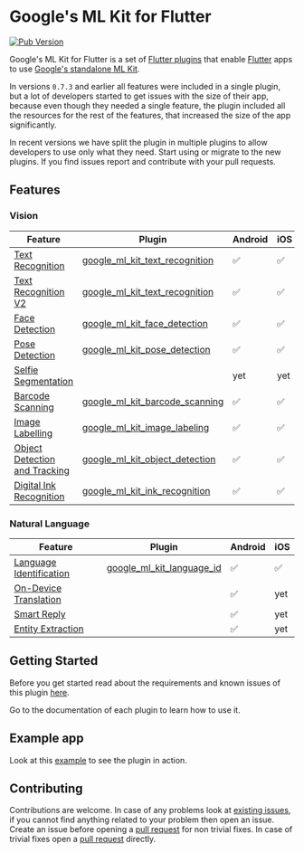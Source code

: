 # Google's ML Kit for Flutter

[![Pub Version](https://img.shields.io/pub/v/google_ml_kit)](https://pub.dev/packages/google_ml_kit)

Google's ML Kit for Flutter is a set of [Flutter plugins](https://flutter.io/platform-plugins/)
that enable [Flutter](https://flutter.dev) apps to use [Google's standalone ML Kit](https://developers.google.com/ml-kit).

In versions `0.7.3` and earlier all features were included in a single plugin, but a lot of developers started to get issues with the size of their app, because even though they needed a single feature, the plugin included all the resources for the rest of the features, that increased the size of the app significantly.

In recent versions we have split the plugin in multiple plugins to allow developers to use only what they need. Start using or migrate to the new plugins. If you find issues report and contribute with your pull requests.

## Features

### Vision

| Feature                                                                                       | Plugin | Android | iOS |
|-----------------------------------------------------------------------------------------------|--------|---------|-----|
|[Text Recognition](https://developers.google.com/ml-kit/vision/text-recognition)               | [google\_ml\_kit\_text\_recognition](https://github.com/bharat-biradar/Google-Ml-Kit-plugin/tree/master/packages/google_ml_kit_text_recognition) | ✅      | ✅  |
|[Text Recognition V2](https://developers.google.com/ml-kit/vision/text-recognition/v2)         | [google\_ml\_kit\_text\_recognition](https://github.com/bharat-biradar/Google-Ml-Kit-plugin/tree/master/packages/google_ml_kit_text_recognition) | ✅      | ✅  |
|[Face Detection](https://developers.google.com/ml-kit/vision/face-detection)                   | [google\_ml\_kit\_face\_detection](https://github.com/bharat-biradar/Google-Ml-Kit-plugin/tree/master/packages/google_ml_kit_face_detection) | ✅      | ✅  |
|[Pose Detection](https://developers.google.com/ml-kit/vision/pose-detection)                   | [google\_ml\_kit\_pose\_detection](https://github.com/bharat-biradar/Google-Ml-Kit-plugin/tree/master/packages/google_ml_kit_pose_detection) | ✅      | ✅  |
|[Selfie Segmentation](https://developers.google.com/ml-kit/vision/selfie-segmentation)         | | yet     | yet |
|[Barcode Scanning](https://developers.google.com/ml-kit/vision/barcode-scanning)               | [google\_ml\_kit\_barcode\_scanning](https://github.com/bharat-biradar/Google-Ml-Kit-plugin/tree/master/packages/google_ml_kit_barcode_scanning) | ✅      | ✅  |
|[Image Labelling](https://developers.google.com/ml-kit/vision/image-labeling)                  | [google\_ml\_kit\_image\_labeling](https://github.com/bharat-biradar/Google-Ml-Kit-plugin/tree/master/packages/google_ml_kit_image_labeling) | ✅      | ✅  |
|[Object Detection and Tracking](https://developers.google.com/ml-kit/vision/object-detection)  | [google\_ml\_kit\_object\_detection](https://github.com/bharat-biradar/Google-Ml-Kit-plugin/tree/master/packages/google_ml_kit_object_detection) | ✅      | ✅  |
|[Digital Ink Recognition](https://developers.google.com/ml-kit/vision/digital-ink-recognition) | [google\_ml\_kit\_ink\_recognition](https://github.com/bharat-biradar/Google-Ml-Kit-plugin/tree/master/packages/google_ml_kit_ink_recognition) | ✅      | ✅  |

### Natural Language

| Feature                                                                                       | Plugin | Android | iOS |
|-----------------------------------------------------------------------------------------------|--------|---------|-----|
|[Language Identification](https://developers.google.com/ml-kit/language/identification)        | [google\_ml\_kit\_language\_id](https://github.com/bharat-biradar/Google-Ml-Kit-plugin/tree/master/packages/google_ml_kit_language_id) | ✅      | ✅  |
|[On-Device Translation](https://developers.google.com/ml-kit/language/translation)             | | ✅      | yet |
|[Smart Reply](https://developers.google.com/ml-kit/language/smart-reply)                       | | ✅      | yet |
|[Entity Extraction](https://developers.google.com/ml-kit/language/entity-extraction)           | | ✅      | yet |

## Getting Started

Before you get started read about the requirements and known issues of this plugin [here](https://github.com/bharat-biradar/Google-Ml-Kit-plugin).

Go to the documentation of each plugin to learn how to use it.

## Example app

Look at this [example](https://github.com/bharat-biradar/Google-Ml-Kit-plugin/tree/master/packages/google_ml_kit/example) to see the plugin in action.

## Contributing

Contributions are welcome.
In case of any problems look at [existing issues](https://github.com/bharat-biradar/Google-Ml-Kit-plugin/issues), if you cannot find anything related to your problem then open an issue.
Create an issue before opening a [pull request](https://github.com/bharat-biradar/Google-Ml-Kit-plugin/pulls) for non trivial fixes.
In case of trivial fixes open a [pull request](https://github.com/bharat-biradar/Google-Ml-Kit-plugin/pulls) directly.
